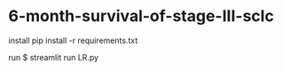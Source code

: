 # 6-month-survival-of-stage-III-sclc
install
pip install -r requirements.txt

run
$ streamlit run LR.py
